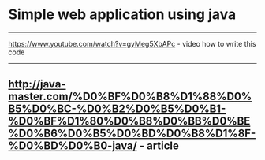 # Simple web application using java
*****
https://www.youtube.com/watch?v=gyMeg5XbAPc - video how to write this code
******
http://java-master.com/%D0%BF%D0%B8%D1%88%D0%B5%D0%BC-%D0%B2%D0%B5%D0%B1-%D0%BF%D1%80%D0%B8%D0%BB%D0%BE%D0%B6%D0%B5%D0%BD%D0%B8%D1%8F-%D0%BD%D0%B0-java/ - article
---
